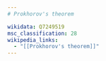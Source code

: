 ```yaml
---
# Prokhorov's theorem

wikidata: Q7249519
msc_classification: 28
wikipedia_links:
  - "[[Prokhorov's theorem]]"
---
```


